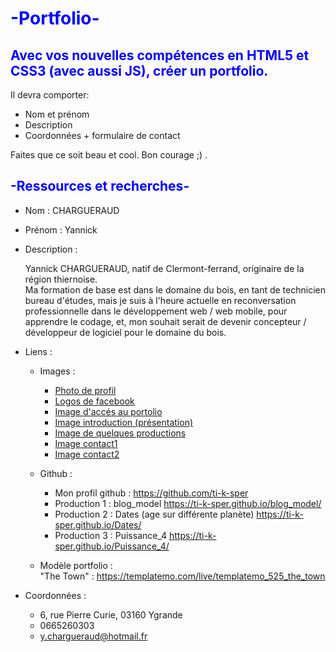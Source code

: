 # <span style="color: blue">**-Portfolio-**</span>

## <span style="color: blue">**Avec vos nouvelles compétences en HTML5 et CSS3 (avec aussi JS), créer un portfolio.**</span>

Il devra comporter:
- Nom et prénom
- Description
- Coordonnées + formulaire de contact

Faites que ce soit beau et cool. Bon courage ;) .

## <span style="color: blue">**-Ressources et recherches-**</span>

- Nom : CHARGUERAUD
- Prénom : Yannick
- Description :

    Yannick CHARGUERAUD, natif de Clermont-ferrand, originaire de la région thiernoise.  
    Ma formation de base est dans le domaine du bois, en tant de technicien bureau d'études, mais je suis à l'heure actuelle en reconversation professionnelle dans le développement web / web mobile, pour apprendre le codage, et, mon souhait serait de devenir concepteur / développeur de logiciel pour le domaine du bois.

- Liens :
    - Images : 
        - [Photo de profil](assets/img/yannick.jpg)  
        - [Logos de facebook](assets/img/facebook_logos.png)  
        - [Image d'accés au portolio](assets/img/acces_site.png)  
        - [Image introduction (présentation)](assets/img/introduction.png)  
        - [Image de quelques productions](assets/img/production.png)  
        - [Image contact1](assets/img/contact1.png)  
        - [Image contact2](assets/img/contact2.png)  

    - Github :  
      - Mon profil github : https://github.com/ti-k-sper  
      - Production 1 : blog_model https://ti-k-sper.github.io/blog_model/  
      - Production 2 : Dates (age sur différente planète) https://ti-k-sper.github.io/Dates/  
      - Production 3 : Puissance_4 https://ti-k-sper.github.io/Puissance_4/  

    - Modèle portfolio :  
    "The Town" : https://templatemo.com/live/templatemo_525_the_town  
    
- Coordonnées : 
    - 6, rue Pierre Curie, 03160 Ygrande
    - 0665260303
    - y.chargueraud@hotmail.fr  


